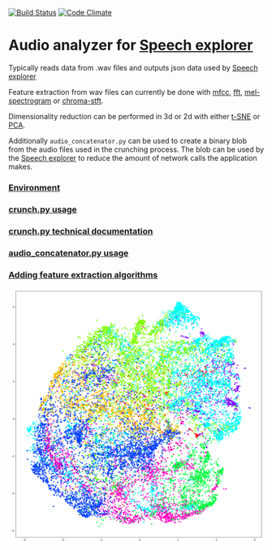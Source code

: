 
[![Build Status](https://travis-ci.org/SSGL-SEP/t-sne_cruncher.png?branch=master)](https://travis-ci.org/SSGL-SEP/t-sne_cruncher) [![Code Climate](https://codeclimate.com/github/SSGL-SEP/t-sne_cruncher/badges/gpa.png)](https://codeclimate.com/github/SSGL-SEP/t-sne_cruncher) 

# Audio analyzer for [Speech explorer](https://github.com/SSGL-SEP/speech_explorer)

Typically reads data from .wav files and outputs json data used by [Speech explorer](https://github.com/SSGL-SEP/speech_explorer)

Feature extraction from wav files can currently be done with [mfcc](https://en.wikipedia.org/wiki/Mel-frequency_cepstrum), [fft](https://en.wikipedia.org/wiki/Fast_Fourier_transform), [mel-spectrogram](https://en.wikipedia.org/wiki/Mel_scale) or [chroma-stft](https://labrosa.ee.columbia.edu/matlab/chroma-ansyn/).

Dimensionality reduction can be performed in 3d or 2d with either [t-SNE](https://en.wikipedia.org/wiki/T-distributed_stochastic_neighbor_embedding) or [PCA](https://en.wikipedia.org/wiki/Principal_component_analysis).

Additionally `audio_concatenator.py` can be used to create a binary blob from the audio files used in the crunching process. The blob can be used by the [Speech explorer](https://github.com/SSGL-SEP/speech_explorer) to reduce the amount of network calls the application makes.

### [Environment](docs/environment.md)

### [crunch.py usage](docs/crunch_usage.md)

### [crunch.py technical documentation](docs/technical_documentation.md)

### [audio_concatenator.py usage](docs/audio_concatenator_usage.md)

### [Adding feature extraction algorithms](docs/feature_extraction.md)

![syllable map](docs/mfcc_syllable_30.png)
